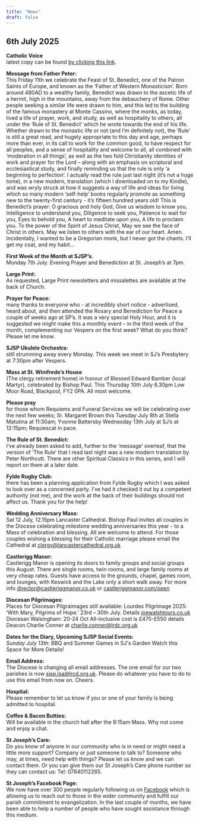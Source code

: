 ```yaml
---
title: "News"
draft: false
---
```

## 6th July 2025

**Catholic Voice**  
latest copy can be found [by clicking this link](https://issuu.com/cathcom/docs/lancaster_july_2025).

**Message from Father Peter:**  
This Friday 11th we celebrate the Feast of St. Benedict, one of the Patron Saints of Europe, and known as the ‘Father of Western Monasticism’. Born around 480AD to a wealthy family, Benedict was drawn to the ascetic life of a hermit, high in the mountains, away from the debauchery of Rome. Other people seeking a similar life were drawn to him, and this led to the building of the famous monastery at Monte Cassino, where the monks, as today, lived a life of prayer, work, and study, as well as hospitality to others, all under the ‘Rule of St. Benedict’ which he wrote towards the end of his life. Whether drawn to the monastic life or not (and I’m definitely not), the ‘Rule’ is still a great read, and hugely appropriate to this day and age, perhaps more than ever, in its call to work for the common good, to have respect for all peoples, and a sense of hospitality and welcome to all, all combined with ‘moderation in all things’, as well as the two fold Christianity identities of work and prayer for the Lord – along with an emphasis on scriptural and ecclesiastical study, and finally reminding us that the rule is only ‘a beginning to perfection’. I actually read the rule just last night (it’s not a huge tome), in a new modern, translation (which I downloaded on to my Kindle), and was wryly struck at how it suggests a way of life and ideas for living which so many modern ‘self-help’ books regularly promote as something new to the twenty-first century - it’s fifteen hundred years old! This is Benedict’s prayer: O gracious and holy God, Give us wisdom to know you, Intelligence to understand you, Diligence to seek you, Patience to wait for you, Eyes to behold you, A heart to meditate upon you, A life to proclaim you. To the power of the Spirit of Jesus Christ, May we see the face of Christ in others. May we listen to others with the ear of our heart. Amen. Incidentally, I wanted to be a Gregorian monk, but I never got the chants. I’ll get my coat, and my habit...  

**First Week of the Month at SJSP’s.**  
Monday 7th July: Evening Prayer and Benediction at St. Joseph’s at 7pm.  

**Large Print:**  
As requested, Large Print newsletters and missalettes are available at the back of Church.  

**Prayer for Peace:**  
many thanks to everyone who - at incredibly short notice - advertised, heard about, and then attended the Rosary and Benediction for Peace a couple of weeks ago at SP’s. It was a very special Holy Hour, and it is suggested we might make this a monthly event – in the third week of the month, complementing our Vespers on the first week? What do you think? Please let me know.  

**SJSP Ukulele Orchestra:**  
still strumming away every Monday. This week we meet in SJ’s Presbytery at 7:30pm after Vespers.  

**Mass at St. Winifrede’s House**  
(The clergy retirement home) in honour of Blessed Edward Bamber (local Martyr), celebrated by Bishop Paul. This Thursday 10th July 6.30pm Low Moor Road, Blackpool, FY2 0PA. All most welcome.  

**Please pray**  
for those whom Requiems and Funeral Services we will be celebrating over the next few weeks; Sr. Margaret Brown this Tuesday July 8th at Stella Matutina at 11:30am; Yvonne Battersby Wednesday 13th July at SJ’s at 12:15pm; Requiescat in pace.  

**The Rule of St. Benedict:**  
I’ve already been asked to add, further to the ‘message’ overleaf, that the version of ‘The Rule’ that I read last night was a new modern translation by Peter Northcutt. There are other Spiritual Classics in this series, and I will report on them at a later date.  

**Fylde Rugby Club:**  
there has been a planning application from Fylde Rugby which I was asked to look over as a concerned party. I’ve had it checked it out by a competent authority (not me), and the work at the back of their buildings should not affect us. Thank you for the help!  

**Wedding Anniversary Mass:**  
Sat 12 July, 12.15pm Lancaster Cathedral. Bishop Paul invites all couples in the Diocese celebrating milestone wedding anniversaries this year - to a Mass of celebration and blessing. All are welcome to attend. For those couples wishing a blessing for their Catholic marriage please email the Cathedral at [clergy@lancastercathedral.org.uk](mailto:clergy@lancastercathedral.org.uk)

**Castlerigg Manor:**  
Castlerigg Manor is opening its doors to family groups and social groups this August. There are single rooms, twin rooms, and large family rooms at very cheap rates. Guests have access to the grounds, chapel, games room, and lounges, with Keswick and the Lake only a short walk away. For more info [director@castleriggmanor.co.uk](mailto:director@castleriggmanor.co.uk) or [castleriggmanor.com/open](https://castleriggmanor.com/open)

**Diocesan Pilgrimages:**  
Places for Diocesan Pilgraimages still available: Lourdes Pilgrimage 2025: ‘With Mary, Pilgrims of Hope.’ 23rd – 30th July. Details [joewalshtours.co.uk](https://joewalshtours.co.uk) Diocesan Walsingham: 20-24 Oct All-inclusive cost is £475-£550 details Deacon Charlie Conner at [charlie.conner@lrdc.org.uk](mailto:charlie.conner@lrdc.org.uk)

**Dates for the Diary, Upcoming SJSP Social Events:**  
*Sunday July 13th*: BBQ and Summer Games in SJ's Garden
Watch this Space for More Details!

**Email Address:**  
The Diocese is changing all email addresses. The one email for our two parishes is now [sjsp.lsa@lrcd.org.uk](mailto:sjsp.lsa@lrcd.org.uk). Please do whatever you have to do to use this email from now on. Cheers.  

**Hospital:**  
Please remember to let us know if you or one of your family is being admitted to hospital.

**Coffee & Bacon Butties:**  
Will be available in the church hall after the 9:15am Mass. Why not come and enjoy a chat.

**St Joseph’s Care:**  
Do you know of anyone in our community who is in need or might need a little more support? Company or just someone to talk to? Someone who may, at times, need help with things? Please let us know and we can contact them. Or you can give them our St Joseph’s Care phone number so they can contact us: Tel: 07840112265.

**St Joseph’s Facebook Page:**  
We now have over 300 people regularly following us on [Facebook](https://www.facebook.com/pages/St-Josephs-Roman-Catholic-Church-Ansdell/230000653837017) which is allowing us to reach out to those in the wider community and fulfill our parish commitment to evangelization. In the last couple of months, we have been able to help a number of people who have sought assistance through this medium.
